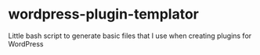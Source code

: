 # wordpress-plugin-templator
Little bash script to generate basic files that I use when creating plugins for WordPress
